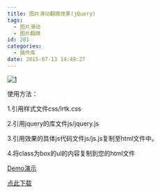 ```yaml
---
title: 图片滑动翻牌效果(jQuery)
tags:
  - 图片滑动
  - 图片翻牌
id: 281
categories:
  - 插件库
date: 2015-07-13 14:49:27
---
```


[![1](http://www.npm8.com/wp-content/uploads/2015/07/15.jpg)](http://www.npm8.com/wp-content/uploads/2015/07/15.jpg)

使用方法：

1.引用样式文件css/lrtk.css

2.引用jquery的库文件js/jquery.js

3.引用效果的具体js代码文件js/js.js复制至html文件中。

4.将class为box的ul的内容复制到您的html文件

[Demo演示](http://demo.grycheng.com/case/picsilde/)

[点此下载](http://pan.baidu.com/s/1kTnFUTL)
